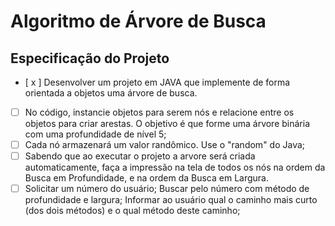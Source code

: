 # Algoritmo de Árvore de Busca

## Especificação do Projeto
- [ x ] Desenvolver um projeto em JAVA que implemente de forma orientada a objetos uma árvore de busca.
- [ ] No código, instancie objetos para serem nós e relacione entre os objetos para criar arestas. O objetivo é que forme uma árvore binária com uma profundidade de nível 5;
- [ ] Cada nó armazenará um valor randômico. Use o "random" do Java;
- [ ] Sabendo que ao executar o projeto a arvore será criada automaticamente, faça a impressão na tela de todos os nós na ordem da Busca em Profundidade, e na ordem da Busca em Largura.
- [ ] Solicitar um número do usuário; Buscar pelo número com método de profundidade e largura; Informar ao usuário qual o caminho mais curto (dos dois métodos) e o qual método deste caminho;
